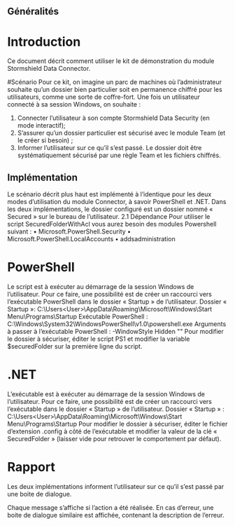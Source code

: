 ## Généralités

# Introduction
Ce document décrit comment utiliser le kit de démonstration du module Stormshield Data Connector.

#Scénario
Pour ce kit, on imagine un parc de machines où l’administrateur souhaite qu’un dossier bien particulier soit en permanence chiffré pour les utilisateurs, comme une sorte de coffre-fort.
Une fois un utilisateur connecté à sa session Windows, on souhaite :
1.	Connecter l’utilisateur à son compte Stormshield Data Security (en mode interactif);
2.	S’assurer qu’un dossier particulier est sécurisé avec le module Team (et le créer si besoin) ;
3.	Informer l’utilisateur sur ce qu’il s’est passé.
Le dossier doit être systématiquement sécurisé par une règle Team et les fichiers chiffrés.

##	Implémentation
Le scénario décrit plus haut est implémenté à l’identique pour les deux modes d’utilisation du module Connector, à savoir PowerShell et .NET.
Dans les deux implémentations, le dossier configuré est un dossier nommé « Secured » sur le bureau de l’utilisateur.
2.1	Dépendance
Pour utiliser le script SecuredFolderWithAcl vous aurez besoin des modules Powershell suivant :
•	Microsoft.PowerShell.Security
•	Microsoft.PowerShell.LocalAccounts
•	addsadministration

#	PowerShell
Le script est à exécuter au démarrage de la session Windows de l’utilisateur. Pour ce faire, une possibilité est de créer un raccourci vers l’exécutable PowerShell dans le dossier « Startup » de l’utilisateur.
Dossier « Startup »:
 C:\Users\<User>\AppData\Roaming\Microsoft\Windows\Start Menu\Programs\Startup
Exécutable PowerShell :
C:\Windows\System32\WindowsPowerShell\v1.0\powershell.exe
Arguments à passer à l’exécutable PowerShell :
-WindowStyle Hidden "<chemin du script PS1>"
Pour modifier le dossier à sécuriser, éditer le script PS1 et modifier la variable $securedFolder sur la première ligne du script.
#	.NET
L’exécutable est à exécuter au démarrage de la session Windows de l’utilisateur. Pour ce faire, une possibilité est de créer un raccourci vers l’exécutable dans le dossier « Startup » de l’utilisateur.
Dossier « Startup » :
 C:\Users\<User>\AppData\Roaming\Microsoft\Windows\Start Menu\Programs\Startup
Pour modifier le dossier à sécuriser, éditer le fichier d’extension .config à côté de l’exécutable et modifier la valeur de la clé « SecuredFolder » (laisser vide pour retrouver le comportement par défaut).
#	Rapport
Les deux implémentations informent l’utilisateur sur ce qu’il s’est passé par une boite de dialogue.
 
Chaque message s’affiche si l’action a été réalisée.
En cas d’erreur, une boite de dialogue similaire est affichée, contenant la description de l’erreur.
